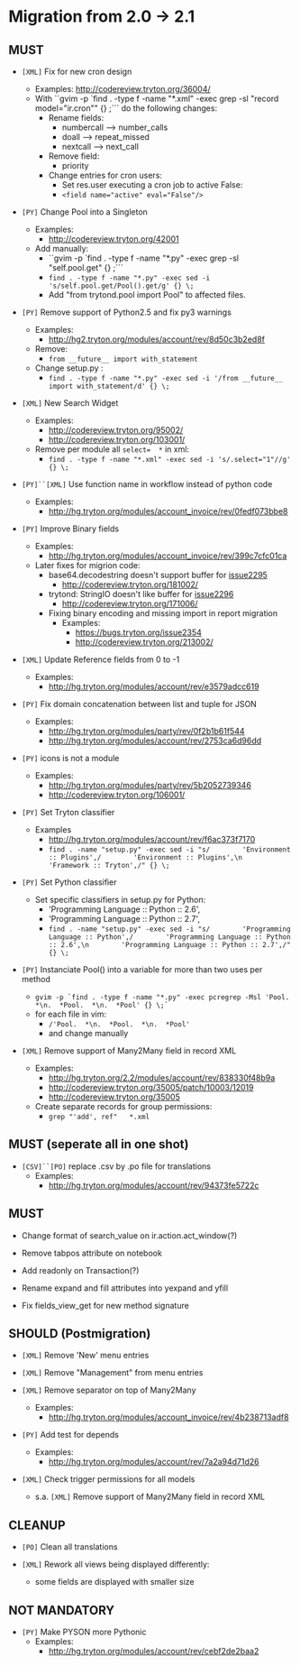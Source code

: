 # Migration from 2.0 -> 2.1 #

## MUST ##

  * `[XML]` Fix for new cron design
    * Examples: http://codereview.tryton.org/36004/
    * With ``gvim -p `find . -type f -name "*.xml" -exec grep -sl "record model=\"ir.cron\"" {} \;``` do the following changes:
      * Rename fields:
        * numbercall --> number\_calls
        * doall --> repeat\_missed
        * nextcall --> next\_call
      * Remove field:
        * priority
      * Change entries for cron users:
        * Set res.user executing a cron job to active False:
        * `<field name="active" eval="False"/>`

  * `[PY]` Change Pool into a Singleton
    * Examples:
      * http://codereview.tryton.org/42001
    * Add manually:
      * ``gvim -p `find . -type f -name "*.py" -exec grep -sl "self.pool.get" {} \;```
      * `find . -type f -name "*.py" -exec sed -i 's/self.pool.get/Pool().get/g' {} \;`
      * Add "from trytond.pool import Pool" to affected files.

  * `[PY]` Remove support of Python2.5 and fix py3 warnings
    * Examples:
      * http://hg2.tryton.org/modules/account/rev/8d50c3b2ed8f
    * Remove:
      * `from __future__ import with_statement`
    * Change setup.py :
      * `find . -type f -name "*.py" -exec sed -i '/from __future__ import with_statement/d' {} \;`

  * `[XML]` New Search Widget
    * Examples:
      * http://codereview.tryton.org/95002/
      * http://codereview.tryton.org/103001/
    * Remove per module all `select=  *` in xml:
      * `find . -type f -name "*.xml" -exec sed -i 's/.select="1"//g' {} \;`

  * `[PY]``[XML]` Use function name in workflow instead of python code
    * Examples:
      * http://hg.tryton.org/modules/account_invoice/rev/0fedf073bbe8

  * `[PY]` Improve Binary fields
    * Examples:
      * http://hg.tryton.org/modules/account_invoice/rev/399c7cfc01ca
    * Later fixes for migrion code:
      * base64.decodestring doesn't support buffer for [issue2295](https://code.google.com/p/tryton/issues/detail?id=2295)
        * http://codereview.tryton.org/181002/
      * trytond: StringIO doesn't like buffer for [issue2296](https://code.google.com/p/tryton/issues/detail?id=2296)
        * http://codereview.tryton.org/171006/
      * Fixing binary encoding and missing import in report migration
        * Examples:
          * https://bugs.tryton.org/issue2354
          * http://codereview.tryton.org/213002/

  * `[XML]` Update Reference fields from 0 to -1
    * Examples:
      * http://hg.tryton.org/modules/account/rev/e3579adcc619

  * `[PY]` Fix domain concatenation between list and tuple for JSON
    * Examples:
      * http://hg.tryton.org/modules/party/rev/0f2b1b61f544
      * http://hg.tryton.org/modules/account/rev/2753ca6d96dd

  * `[PY]` icons is not a module
    * Examples:
      * http://hg.tryton.org/modules/party/rev/5b2052739346
      * http://codereview.tryton.org/106001/

  * `[PY]` Set Tryton classifier
    * Examples
      * http://hg.tryton.org/modules/account/rev/f6ac373f7170
      * `find . -name "setup.py" -exec sed -i "s/        'Environment :: Plugins',/        'Environment :: Plugins',\n        'Framework :: Tryton',/" {} \;`

  * `[PY]` Set Python classifier
    * Set specific classifiers in setup.py for Python:
      * 'Programming Language :: Python :: 2.6',
      * 'Programming Language :: Python :: 2.7',
      * `find . -name "setup.py" -exec sed -i "s/        'Programming Language :: Python',/        'Programming Language :: Python :: 2.6',\n        'Programming Language :: Python :: 2.7',/" {} \;`

  * `[PY]` Instanciate Pool() into a variable for more than two uses per method
    * ``gvim -p `find . -type f -name "*.py" -exec pcregrep -Msl 'Pool.  *\n.  *Pool.  *\n.  *Pool' {} \;` ``
    * for each file in vim:
      * `/'Pool.  *\n.  *Pool.  *\n.  *Pool'`
      * and change manually

  * `[XML]` Remove support of Many2Many field in record XML
    * Examples:
      * http://hg.tryton.org/2.2/modules/account/rev/838330f48b9a
      * http://codereview.tryton.org/35005/patch/10003/12019
      * http://codereview.tryton.org/35005
    * Create separate records for group permissions:
      * `grep "'add', ref"   *.xml`


## MUST (seperate all in one shot) ##

  * `[CSV]``[PO]` replace .csv by .po file for translations
    * Examples:
      * http://hg.tryton.org/modules/account/rev/94373fe5722c

## MUST ##

  * Change format of search\_value on ir.action.act\_window(?)

  * Remove tabpos attribute on notebook

  * Add readonly on Transaction(?)

  * Rename expand and fill attributes into yexpand and yfill

  * Fix fields\_view\_get for new method signature

## SHOULD (Postmigration) ##

  * `[XML]` Remove 'New' menu entries

  * `[XML]` Remove "Management" from menu entries

  * `[XML]` Remove separator on top of Many2Many
    * Examples:
      * http://hg.tryton.org/modules/account_invoice/rev/4b238713adf8

  * `[PY]` Add test for depends
    * Examples:
      * http://hg.tryton.org/modules/account/rev/7a2a94d71d26

  * `[XML]` Check trigger permissions for all models
    * s.a. `[XML]` Remove support of Many2Many field in record XML

## CLEANUP ##

  * `[PO]` Clean all translations

  * `[XML]` Rework all views being displayed differently:
    * some fields are displayed with smaller size

## NOT MANDATORY ##

  * `[PY]` Make PYSON more Pythonic
    * Examples:
      * http://hg.tryton.org/modules/account/rev/cebf2de2baa2